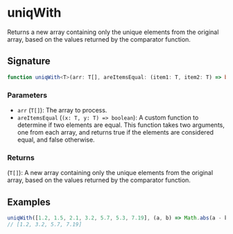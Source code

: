# uniqWith

Returns a new array containing only the unique elements from the original array, based on the values returned by the comparator function.

## Signature

```typescript
function uniqWith<T>(arr: T[], areItemsEqual: (item1: T, item2: T) => boolean): T[];
```

### Parameters

- `arr` (`T[]`): The array to process.
- `areItemsEqual` (`(x: T, y: T) => boolean`): A custom function to determine if two elements are equal. This function takes two arguments, one from each array, and returns true if the elements are considered equal, and false otherwise.

### Returns

(`T[]`): A new array containing only the unique elements from the original array, based on the values returned by the comparator function.

## Examples

```typescript
uniqWith([1.2, 1.5, 2.1, 3.2, 5.7, 5.3, 7.19], (a, b) => Math.abs(a - b) < 1);
// [1.2, 3.2, 5.7, 7.19]
```
